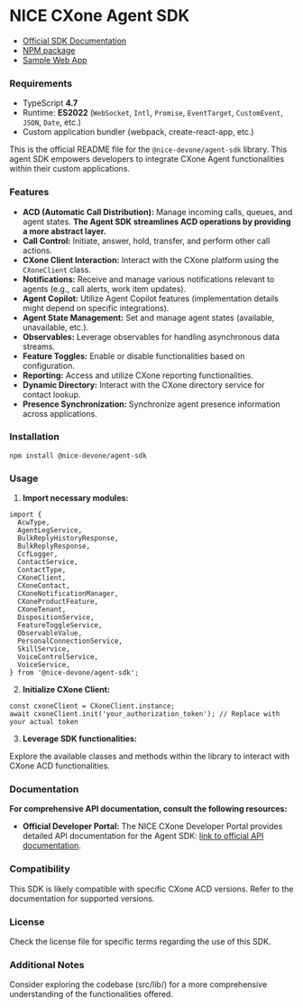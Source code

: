 # NICE CXone Agent SDK

*  [Official SDK Documentation](https://help.nice-incontact.com/content/agent/agentapplicationadministration/cxoneagent/cxasdk.htm?tocpath=Agent%20Application%20Administration%7CAgent%20Application%20Administration%7CCXone%20Agent%7C_____8)
*  [NPM package](https://www.npmjs.com/package/@nice-devone/agent-sdk)
*  [Sample Web App](https://github.com/nice-devone/nice-cxone-agent-sdk/tree/main/cxa-sdk-consumer)

### Requirements

*  TypeScript **4.7**
*  Runtime: **ES2022** (`WebSocket`, `Intl`, `Promise`, `EventTarget`, `CustomEvent`, `JSON`, `Date`, etc.)
*  Custom application bundler (webpack, create-react-app, etc.)

This is the official README file for the `@nice-devone/agent-sdk` library. This agent SDK empowers developers to integrate CXone Agent functionalities within their custom applications.

### Features

* **ACD (Automatic Call Distribution):** Manage incoming calls, queues, and agent states.  **The Agent SDK streamlines ACD operations by providing a more abstract layer.**
* **Call Control:** Initiate, answer, hold, transfer, and perform other call actions.
* **CXone Client Interaction:** Interact with the CXone platform using the `CXoneClient` class.
* **Notifications:** Receive and manage various notifications relevant to agents (e.g., call alerts, work item updates).
* **Agent Copilot:** Utilize Agent Copilot features (implementation details might depend on specific integrations).
* **Agent State Management:** Set and manage agent states (available, unavailable, etc.).
* **Observables:** Leverage observables for handling asynchronous data streams.
* **Feature Toggles:** Enable or disable functionalities based on configuration.
* **Reporting:** Access and utilize CXone reporting functionalities.
* **Dynamic Directory:** Interact with the CXone directory service for contact lookup.
* **Presence Synchronization:** Synchronize agent presence information across applications.

### Installation

```
npm install @nice-devone/agent-sdk
```

### Usage

1. **Import necessary modules:**

```
import {
  AcwType,
  AgentLegService,
  BulkReplyHistoryResponse,
  BulkReplyResponse,
  CcfLogger,
  ContactService,
  ContactType,
  CXoneClient,
  CXoneContact,
  CXoneNotificationManager,
  CXoneProductFeature,
  CXoneTenant,
  DispositionService,
  FeatureToggleService,
  ObservableValue,
  PersonalConnectionService,
  SkillService,
  VoiceControlService,
  VoiceService,
} from '@nice-devone/agent-sdk';
```

2. **Initialize CXone Client:**

```
const cxoneClient = CXoneClient.instance;
await cxoneClient.init('your_authorization_token'); // Replace with your actual token
```

3. **Leverage SDK functionalities:**

Explore the available classes and methods within the library to interact with CXone ACD functionalities.

### Documentation

**For comprehensive API documentation, consult the following resources:**

* **Official Developer Portal:** The NICE CXone Developer Portal provides detailed API documentation for the Agent SDK: [link to official API documentation](https://developer.niceincontact.com/API/AgentAPI).

### Compatibility

This SDK is likely compatible with specific CXone ACD versions. Refer to the documentation for supported versions.

### License

Check the license file for specific terms regarding the use of this SDK.

### Additional Notes

Consider exploring the codebase (src/lib/) for a more comprehensive understanding of the functionalities offered.

